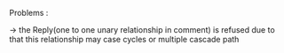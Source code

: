 






Problems : 

-> the Reply(one to one unary relationship in comment) is refused due to that this relationship may case cycles or multiple cascade path



